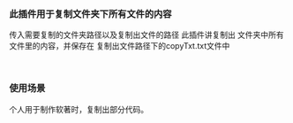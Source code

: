 ### 此插件用于复制文件夹下所有文件的内容

传入需要复制的文件夹路径以及复制出文件的路径
此插件讲复制出  文件夹中所有文件里的内容，并保存在  复制出文件路径下的copyTxt.txt文件中

<br/>

### 使用场景

个人用于制作软著时，复制出部分代码。